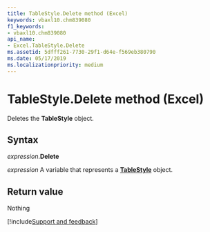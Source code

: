 ```yaml
---
title: TableStyle.Delete method (Excel)
keywords: vbaxl10.chm839080
f1_keywords:
- vbaxl10.chm839080
api_name:
- Excel.TableStyle.Delete
ms.assetid: 5dfff261-7730-29f1-d64e-f569eb380790
ms.date: 05/17/2019
ms.localizationpriority: medium
---
```



# TableStyle.Delete method (Excel)

Deletes the **TableStyle** object.


## Syntax

_expression_.**Delete**

_expression_ A variable that represents a **[TableStyle](Excel.TableStyle.md)** object.


## Return value

Nothing




[!include[Support and feedback](~/includes/feedback-boilerplate.md)]
